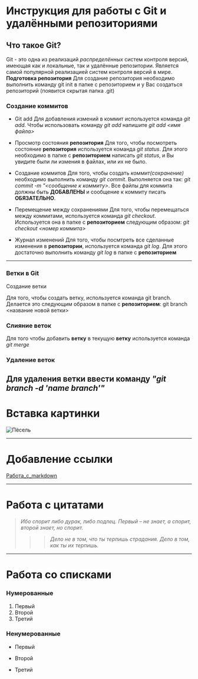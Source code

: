 # Инструкция для работы с Git и удалёнными репозиториями

## Что такое Git?
Git - это одна из реализаций *распределённых* систем контроля версий, имеющая как и локальные, так и удалённые репозитории. Является самой популярной реализацией систем контроля версий в мире.
**Подготовка репозитория**
Для создание репозитория необходимо выполнить команду git init  в папке с репозиторием и у Вас создаться репозиторий (появится скрытая папка .git)

### Создание коммитов

* Git add
Для добавления измений в коммит используется команда *git add*. Чтобы использовать команду *git add* напишите *git add <имя файла>*

* Просмотр состояния **репозитория**
Для того, чтобы посмотреть состояние **репозитория** используется команда *git status*. Для этого необходимо в папке с **репозиторием** написать *git status*, и Вы увидите были ли измения в файлах, или их не было.

* Создание коммитов
Для того, чтобы создать *коммит(сохранение)* необходимо выполнить команду *git commit*. Выполняется она так: *git commit -m "<сообщение к коммиту>*. Все файлы для коммита должны быть **ДОБАВЛЕНЫ** и сообщение к коммиту писать **ОБЯЗАТЕЛЬНО**.

* Перемещение между сохранениями
Для того, чтобы перемещаться между коммитами, используется команда *git checkout*. Используется она в папке с **репозиторием** следующим образом: *git checkout <номер коммита>*

* Журнал изменений
Для того, чтобы посмтреть все сделанные изменения в **репозитории**, используется команда *git log*. Для этого достаточно выполнить команду *git log* в папке с **репозиторием**

---

### Ветки в Git

Создание ветки

Для того, чтобы создать ветку, используется команда git branch. Делается это следующим образом в папке с **репозиторием**: git branch <название новой ветки>

### Слияние веток

Для того чтобы добавить **ветку** в текущую **ветку** используется команда *git merge <name branch>*

### Удаление веток
Для удаления ветки ввести команду *"git branch -d 'name branch'"*
---

# Вставка картинки

![Пёсель](https://wikipet.ru/uploads/posts/2017-11/1511266362_puppy.jpg)

***

# Добавление ссылки

[Работа_с_markdown](https://ru.wikipedia.org/wiki/%D0%A4%D1%80%D0%B0%D0%BD%D1%86%D1%83%D0%B7%D1%81%D0%BA%D0%B8%D0%B9_%D0%B1%D1%83%D0%BB%D1%8C%D0%B4%D0%BE%D0%B3)

---
# Работа с цитатами

>*Ибо спорит либо дурак, либо подлец. Первый – не знает, а спорит, второй знает, но спорит.*
>>> *Дело не в том, что ты терпишь страдания. Дело в том, как ты их терпишь.*

***

# Работа со списками 

### Нумерованные

1. Первый
2. Второй
3. Третий

### Ненумерованные

* Первый
+ Второй
- Третий